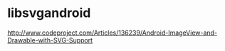# libsvgandroid #

http://www.codeproject.com/Articles/136239/Android-ImageView-and-Drawable-with-SVG-Support